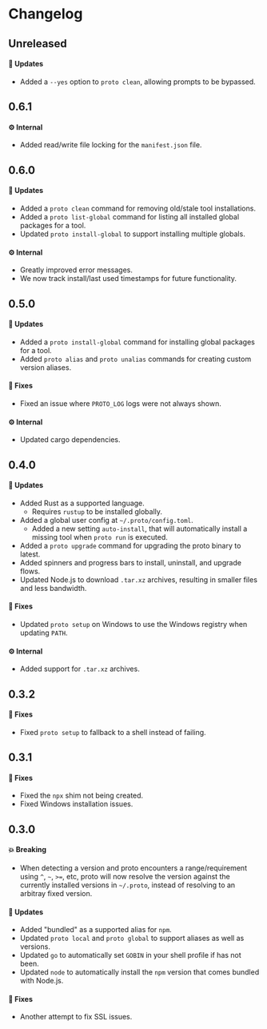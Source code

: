 # Changelog

## Unreleased

#### 🚀 Updates

- Added a `--yes` option to `proto clean`, allowing prompts to be bypassed.

## 0.6.1

#### ⚙️ Internal

- Added read/write file locking for the `manifest.json` file.

## 0.6.0

#### 🚀 Updates

- Added a `proto clean` command for removing old/stale tool installations.
- Added a `proto list-global` command for listing all installed global packages for a tool.
- Updated `proto install-global` to support installing multiple globals.

#### ⚙️ Internal

- Greatly improved error messages.
- We now track install/last used timestamps for future functionality.

## 0.5.0

#### 🚀 Updates

- Added a `proto install-global` command for installing global packages for a tool.
- Added `proto alias` and `proto unalias` commands for creating custom version aliases.

#### 🐞 Fixes

- Fixed an issue where `PROTO_LOG` logs were not always shown.

#### ⚙️ Internal

- Updated cargo dependencies.

## 0.4.0

#### 🚀 Updates

- Added Rust as a supported language.
  - Requires `rustup` to be installed globally.
- Added a global user config at `~/.proto/config.toml`.
  - Added a new setting `auto-install`, that will automatically install a missing tool when `proto run` is executed.
- Added a `proto upgrade` command for upgrading the proto binary to latest.
- Added spinners and progress bars to install, uninstall, and upgrade flows.
- Updated Node.js to download `.tar.xz` archives, resulting in smaller files and less bandwidth.

#### 🐞 Fixes

- Updated `proto setup` on Windows to use the Windows registry when updating `PATH`.

#### ⚙️ Internal

- Added support for `.tar.xz` archives.

## 0.3.2

#### 🐞 Fixes

- Fixed `proto setup` to fallback to a shell instead of failing.

## 0.3.1

#### 🐞 Fixes

- Fixed the `npx` shim not being created.
- Fixed Windows installation issues.

## 0.3.0

#### 💥 Breaking

- When detecting a version and proto encounters a range/requirement using `^`, `~`, `>=`, etc, proto will now resolve the version against the currently installed versions in `~/.proto`, instead of resolving to an arbitray fixed version.

#### 🚀 Updates

- Added "bundled" as a supported alias for `npm`.
- Updated `proto local` and `proto global` to support aliases as well as versions.
- Updated `go` to automatically set `GOBIN` in your shell profile if has not been.
- Updated `node` to automatically install the `npm` version that comes bundled with Node.js.

#### 🐞 Fixes

- Another attempt to fix SSL issues.
